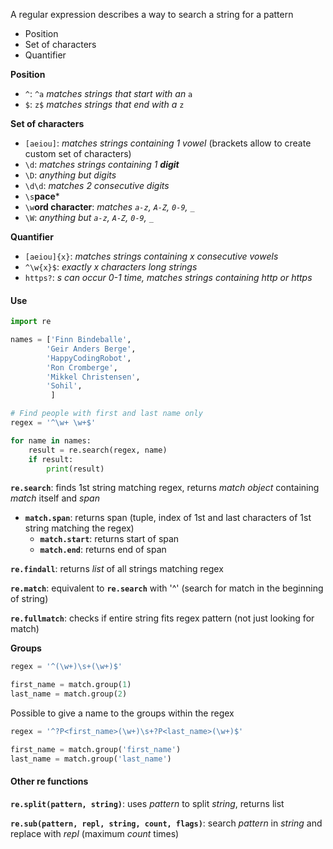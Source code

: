 A regular expression describes a way to search a string for a pattern
- Position
- Set of characters
- Quantifier

**Position**
- `^`: `^a` *matches strings that start with an* `a`
- `$`: `z$` *matches strings that end with a* `z`

**Set of characters**
- `[aeiou]`: *matches strings containing 1 vowel* (brackets allow to create custom set of characters)
- `\d`: *matches strings containing 1 **digit***
- `\D`: *anything but digits*
- `\d\d`: *matches 2 consecutive digits*
- `\s`**pace***
- `\w`**ord character**: *matches `a-z`, `A-Z`, `0-9`, `_`*
- `\W`:                *anything but `a-z`, `A-Z`, `0-9`, `_`*

**Quantifier**
- `[aeiou]{x}`: *matches strings containing x consecutive vowels*
- `^\w{x}$`: *exactly x characters long strings*
- `https?`: *s can occur 0-1 time, matches strings containing http or https*

#### Use

```python
import re

names = ['Finn Bindeballe',
        'Geir Anders Berge',
        'HappyCodingRobot',
        'Ron Cromberge',
        'Mikkel Christensen',
        'Sohil',
         ]

# Find people with first and last name only
regex = '^\w+ \w+$'

for name in names:
    result = re.search(regex, name)
    if result:
        print(result)
```

**`re.search`**: finds 1st string matching regex, returns *match object* containing *match* itself and *span*

- **`match.span`**: returns span (tuple, index of 1st and last characters of 1st string matching the regex)
	- **`match.start`**: returns start of span
	- **`match.end`**: returns end of span

**`re.findall`**: returns *list* of all strings matching regex

**`re.match`**: equivalent to **`re.search`** with '^' (search for match in the beginning of string)

**`re.fullmatch`**: checks if entire string fits regex pattern (not just looking for match)

**Groups**

```python
regex = '^(\w+)\s+(\w+)$'

first_name = match.group(1)
last_name = match.group(2)
```

Possible to give a name to the groups within the regex

```python
regex = '^?P<first_name>(\w+)\s+?P<last_name>(\w+)$'

first_name = match.group('first_name')
last_name = match.group('last_name')
```

#### Other re functions

**`re.split(pattern, string)`**: uses *pattern* to split *string*, returns list

**`re.sub(pattern, repl, string, count, flags)`**: search *pattern* in *string* and replace with *repl* (maximum *count* times)